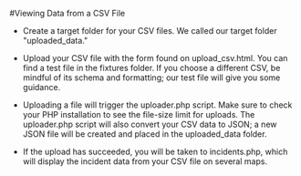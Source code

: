 #Viewing Data from a CSV File

* Create a target folder for your CSV files. We called our target folder
"uploaded_data."

* Upload your CSV file with the form found on upload_csv.html. You can find a 
test file in the fixtures folder. If you choose a different CSV, be mindful of its schema
and formatting; our test file will give you some guidance.

* Uploading a file will trigger the uploader.php script. Make sure to check your PHP installation 
to see the file-size limit for uploads. The uploader.php script will also convert your CSV data to JSON; 
a new JSON file will be created and placed in the uploaded_data folder.

* If the upload has succeeded, you will be taken to incidents.php, which will display
the incident data from your CSV file on several maps.

